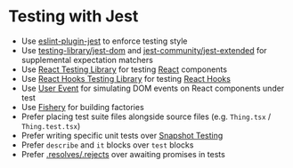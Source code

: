 # Testing with Jest

- Use [eslint-plugin-jest] to enforce testing style
- Use [testing-library/jest-dom] and [jest-community/jest-extended] for
  supplemental expectation matchers
- Use [React Testing Library] for testing [React](/react/) components
- Use [React Hooks Testing Library] for testing [React Hooks]
- Use [User Event] for simulating DOM events on React components under test
- Use [Fishery] for building factories
- Prefer placing test suite files alongside source files (e.g. `Thing.tsx` /
  `Thing.test.tsx`)
- Prefer writing specific unit tests over [Snapshot Testing]
- Prefer `describe` and `it` blocks over `test` blocks
- Prefer [.resolves/.rejects] over awaiting promises in tests

[eslint-plugin-jest]: https://github.com/jest-community/eslint-plugin-jest
[testing-library/jest-dom]: https://github.com/testing-library/jest-dom
[react testing library]: https://github.com/testing-library/react-testing-library
[react hooks testing library]: https://github.com/testing-library/react-hooks-testing-library
[react hooks]: https://reactjs.org/docs/hooks-overview.html
[user event]: https://github.com/testing-library/user-event
[fishery]: https://github.com/thoughtbot/fishery
[snapshot testing]: https://jestjs.io/docs/en/snapshot-testing
[jest-community/jest-extended]: https://github.com/jest-community/jest-extended
[.resolves/.rejects]: https://jestjs.io/docs/en/asynchronous#resolves--rejects
